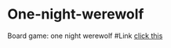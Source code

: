 # One-night-werewolf
Board game:  one night werewolf
#Link
 [click this](https://snowaoi.github.io/One-night-werewolf/)
